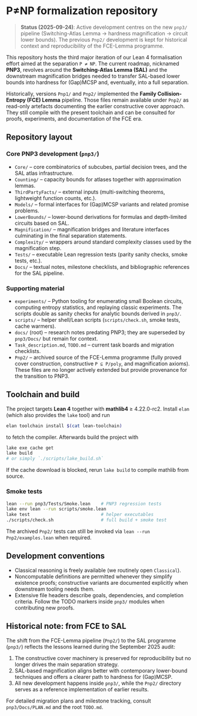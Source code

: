 # P≠NP formalization repository
> **Status (2025-09-24)**: Active development centres on the new `pnp3/` pipeline (Switching-Atlas Lemma → hardness magnification → circuit lower bounds).  The previous `Pnp2/` development is kept for historical context and reproducibility of the FCE-Lemma programme.

This repository hosts the third major iteration of our Lean 4 formalisation effort aimed at the separation `P ≠ NP`.  The current roadmap, nicknamed **PNP3**, revolves around the **Switching-Atlas Lemma (SAL)** and the downstream magnification bridges needed to transfer SAL-based lower bounds into hardness for (Gap)MCSP and, eventually, into a full separation.

Historically, versions `Pnp1/` and `Pnp2/` implemented the **Family Collision-Entropy (FCE) Lemma** pipeline.  Those files remain available under `Pnp2/` as read-only artefacts documenting the earlier constructive cover approach.  They still compile with the present toolchain and can be consulted for proofs, experiments, and documentation of the FCE era.

## Repository layout

### Core PNP3 development (`pnp3/`)
* `Core/` – core combinatorics of subcubes, partial decision trees, and the SAL atlas infrastructure.
* `Counting/` – capacity bounds for atlases together with approximation lemmas.
* `ThirdPartyFacts/` – external inputs (multi-switching theorems, lightweight function counts, etc.).
* `Models/` – formal interfaces for (Gap)MCSP variants and related promise problems.
* `LowerBounds/` – lower-bound derivations for formulas and depth-limited circuits based on SAL.
* `Magnification/` – magnification bridges and literature interfaces culminating in the final separation statements.
* `Complexity/` – wrappers around standard complexity classes used by the magnification step.
* `Tests/` – executable Lean regression tests (parity sanity checks, smoke tests, etc.).
* `Docs/` – textual notes, milestone checklists, and bibliographic references for the SAL pipeline.

### Supporting material
* `experiments/` – Python tooling for enumerating small Boolean circuits, computing entropy statistics, and replaying classic experiments.  The scripts double as sanity checks for analytic bounds derived in `pnp3/`.
* `scripts/` – helper shell/Lean scripts (`scripts/check.sh`, smoke tests, cache warmers).
* `docs/` (root) – research notes predating PNP3; they are superseded by `pnp3/Docs/` but remain for context.
* `Task_description.md`, `TODO.md` – current task boards and migration checklists.
* `Pnp2/` – archived source of the FCE-Lemma programme (fully proved cover construction, constructive `P ⊆ P/poly`, and magnification axioms).  These files are no longer actively extended but provide provenance for the transition to PNP3.

## Toolchain and build

The project targets **Lean 4** together with **mathlib4** ≥ 4.22.0-rc2.  Install `elan` (which also provides the `lake` tool) and run

```bash
elan toolchain install $(cat lean-toolchain)
```

to fetch the compiler.  Afterwards build the project with

```bash
lake exe cache get
lake build
# or simply `./scripts/lake_build.sh`
```

If the cache download is blocked, rerun `lake build` to compile mathlib from source.

### Smoke tests

```bash
lean --run pnp3/Tests/Smoke.lean    # PNP3 regression tests
lake env lean --run scripts/smoke.lean
lake test                           # helper executables
./scripts/check.sh                  # full build + smoke test
```

The archived `Pnp2/` tests can still be invoked via `lean --run Pnp2/examples.lean` when required.

## Development conventions

* Classical reasoning is freely available (we routinely open `Classical`).
* Noncomputable definitions are permitted whenever they simplify existence proofs; constructive variants are documented explicitly when downstream tooling needs them.
* Extensive file headers describe goals, dependencies, and completion criteria.  Follow the TODO markers inside `pnp3/` modules when contributing new proofs.

## Historical note: from FCE to SAL

The shift from the FCE-Lemma pipeline (`Pnp2/`) to the SAL programme (`pnp3/`) reflects the lessons learned during the September 2025 audit:

1. The constructive cover machinery is preserved for reproducibility but no longer drives the main separation strategy.
2. SAL-based magnification aligns better with contemporary lower-bound techniques and offers a clearer path to hardness for (Gap)MCSP.
3. All new development happens inside `pnp3/`, while the `Pnp2/` directory serves as a reference implementation of earlier results.

For detailed migration plans and milestone tracking, consult `pnp3/Docs/PLAN.md` and the root `TODO.md`.

